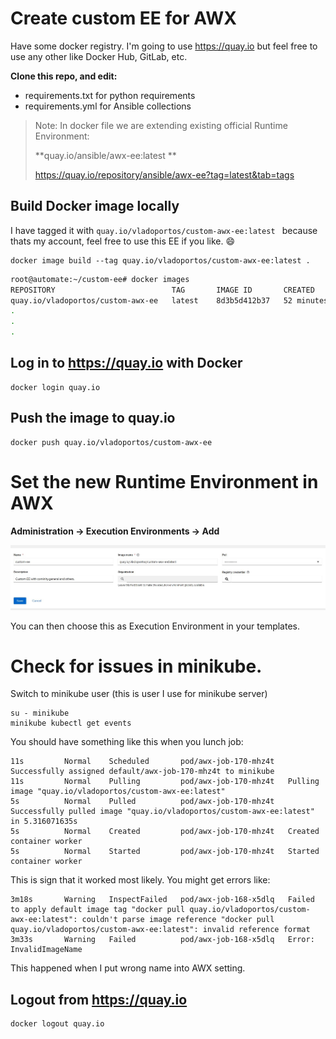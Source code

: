 # Create custom EE for AWX

Have some docker registry. I'm going to use https://quay.io but feel free to use any other like Docker Hub, GitLab, etc.

**Clone this repo, and edit:**
- requirements.txt for python requirements
- requirements.yml for Ansible collections

> Note: In docker file we are extending existing official Runtime Environment:
>
> **quay.io/ansible/awx-ee:latest **
>
> https://quay.io/repository/ansible/awx-ee?tag=latest&tab=tags


## Build Docker image locally
I have tagged it with `quay.io/vladoportos/custom-awx-ee:latest ` because thats my account, feel free to use this EE if you like. :smile:

    docker image build --tag quay.io/vladoportos/custom-awx-ee:latest .

```bash
root@automate:~/custom-ee# docker images
REPOSITORY                          TAG       IMAGE ID       CREATED          SIZE
quay.io/vladoportos/custom-awx-ee   latest    8d3b5d412b37   52 minutes ago   1.24GB
.
.
.
```

## Log in to https://quay.io with Docker

```
docker login quay.io
```

## Push the image to quay.io

    docker push quay.io/vladoportos/custom-awx-ee

# Set the new Runtime Environment in AWX

 **Administration -> Execution Environments -> Add**

![Runtime Environment](custom-ee.JPG)

You can then choose this as Execution Environment in your templates.

# Check for issues in minikube.

Switch to minikube user (this is user I use for minikube server)

    su - minikube
    minikube kubectl get events

You should have something like this when you lunch job:

    11s         Normal    Scheduled       pod/awx-job-170-mhz4t   Successfully assigned default/awx-job-170-mhz4t to minikube
    11s         Normal    Pulling         pod/awx-job-170-mhz4t   Pulling image "quay.io/vladoportos/custom-awx-ee:latest"
    5s          Normal    Pulled          pod/awx-job-170-mhz4t   Successfully pulled image "quay.io/vladoportos/custom-awx-ee:latest" in 5.316071635s
    5s          Normal    Created         pod/awx-job-170-mhz4t   Created container worker
    5s          Normal    Started         pod/awx-job-170-mhz4t   Started container worker

This is sign that it worked most likely. You might get errors like:

    3m18s       Warning   InspectFailed   pod/awx-job-168-x5dlq   Failed to apply default image tag "docker pull quay.io/vladoportos/custom-awx-ee:latest": couldn't parse image reference "docker pull quay.io/vladoportos/custom-awx-ee:latest": invalid reference format
    3m33s       Warning   Failed          pod/awx-job-168-x5dlq   Error: InvalidImageName

This happened when I put wrong name into AWX setting.

## Logout from https://quay.io

```
docker logout quay.io
```
